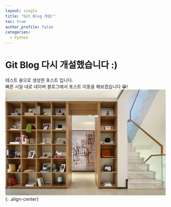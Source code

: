 ```yaml
---
layout: single
title: "Git Blog 개설!"
toc: true
author_profile: false
categories:
  - Python
---
```


# Git Blog 다시 개설했습니다 :)
테스트 용으로 생성한 포스트 입니다.<br>
빠른 시일 내로 네이버 블로그에서 포스트 이동을 해보겠습니다 😁!
![이미지](/images/2023-04-15-1/zoom_background.jpg) 
{: .align-center}
